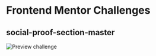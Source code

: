 # Frontend Mentor Challenges

## social-proof-section-master

![Preview challenge](./design/desktop-preview.jpg)
